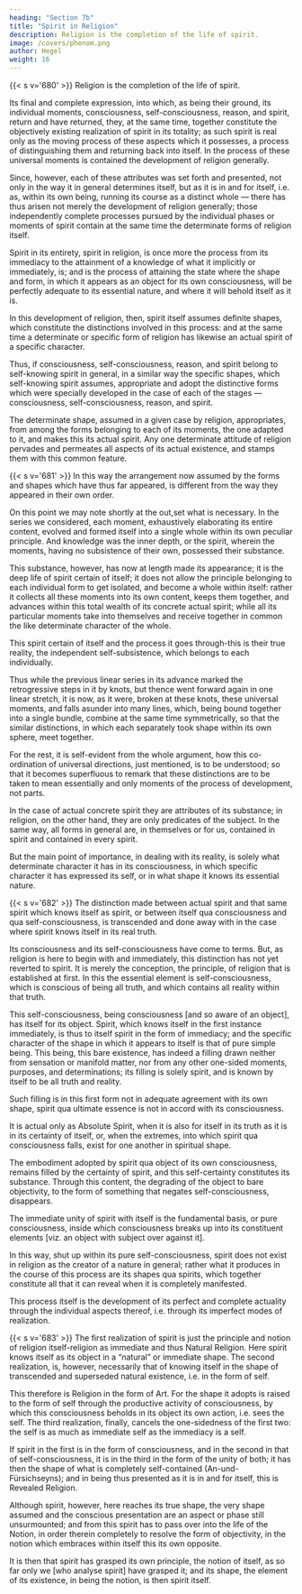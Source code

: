 ```yaml
---
heading: "Section 7b"
title: "Spirit in Religion"
description: Religion is the completion of the life of spirit.
image: /covers/phenom.png
author: Hegel
weight: 16
---
```



{{< s v='680' >}} Religion is the completion of the life of spirit.

Its final and complete expression, into which, as being their ground, its individual moments, consciousness, self-consciousness, reason, and spirit, return and have returned, they, at the same time, together constitute the objectively existing realization of spirit in its totality; as such spirit is real only as the moving process of these aspects which it possesses, a process of distinguishing them and returning back into itself. In the process of these universal moments is contained the development of religion generally. 

Since, however, each of these attributes was set forth and presented, not only in the way it in general determines itself, but as it is in and for itself, i.e. as, within its own being, running its course as a distinct whole — there has thus arisen not merely the development of religion generally; those independently complete processes pursued by the individual phases or moments of spirit contain at the same time the determinate forms of religion itself. 

Spirit in its entirety, spirit in religion, is once more the process from its immediacy to the attainment of a knowledge of what it implicitly or immediately, is; and is the process of attaining the state where the shape and form, in which it appears as an object for its own consciousness, will be perfectly adequate to its essential nature, and where it will behold itself as it is.

In this development of religion, then, spirit itself assumes definite shapes, which constitute the distinctions involved in this process: and at the same time a determinate or specific form of religion has likewise an actual spirit of a specific character. 

Thus, if consciousness, self-consciousness, reason, and spirit belong to self-knowing spirit in general, in a similar way the specific shapes, which self-knowing spirit assumes, appropriate and adopt the distinctive forms which were specially developed in the case of each of the stages — consciousness, self-consciousness, reason, and spirit. 

The determinate shape, assumed in a given case by religion, appropriates, from among the forms belonging to each of its moments, the one adapted to it, and makes this its actual spirit. Any one determinate attitude of religion pervades and permeates all aspects of its actual existence, and stamps them with this common feature.


{{< s v='681' >}} In this way the arrangement now assumed by the forms and shapes which have thus far appeared, is different from the way they appeared in their own order. 

On this point we may note shortly at the out,set what is necessary. In the series we considered, each moment, exhaustively elaborating its entire content, evolved and formed itself into a single whole within its own peculiar principle. And knowledge was the inner depth, or the spirit, wherein the moments, having no subsistence of their own, possessed their substance. 

This substance, however, has now at length made its appearance; it is the deep life of spirit certain of itself; it does not allow the principle belonging to each individual form to get isolated, and become a whole within itself: rather it collects all these moments into its own content, keeps them together, and advances within this total wealth of its concrete actual spirit; while all its particular moments take into themselves and receive together in common the like determinate character of the whole. 

This spirit certain of itself and the process it goes through-this is their true reality, the independent self-subsistence, which belongs to each individually.

Thus while the previous linear series in its advance marked the retrogressive steps in it by knots, but thence went forward again in one linear stretch, it is now, as it were, broken at these knots, these universal moments, and falls asunder into many lines, which, being bound together into a single bundle, combine at the same time symmetrically, so that the similar distinctions, in which each separately took shape within its own sphere, meet together.

For the rest, it is self-evident from the whole argument, how this co-ordination of universal directions, just mentioned, is to be understood; so that it becomes superfluous to remark that these distinctions are to be taken to mean essentially and only moments of the process of development, not parts. 

In the case of actual concrete spirit they are attributes of its substance; in religion, on the other hand, they are only predicates of the subject. In the same way, all forms in general are, in themselves or for us, contained in spirit and contained in every spirit. 

But the main point of importance, in dealing with its reality, is solely what determinate character it has in its consciousness, in which specific character it has expressed its self, or in what shape it knows its essential nature.


{{< s v='682' >}} The distinction made between actual spirit and that same spirit which knows itself as spirit, or between itself qua consciousness and qua self-consciousness, is transcended and done away with in the case where spirit knows itself in its real truth. 

Its consciousness and its self-consciousness have come to terms. But, as religion is here to begin with and immediately, this distinction has not yet reverted to spirit. It is merely the conception, the principle, of religion that is established at first. In this the essential element is self-consciousness, which is conscious of being all truth, and which contains all reality within that truth. 

This self-consciousness, being consciousness [and so aware of an object], has itself for its object. Spirit, which knows itself in the first instance immediately, is thus to itself spirit in the form of immediacy; and the specific character of the shape in which it appears to itself is that of pure simple being. This being, this bare existence, has indeed a filling drawn neither from sensation or manifold matter, nor from any other one-sided moments, purposes, and determinations; its filling is solely spirit, and is known by itself to be all truth and reality. 

Such filling is in this first form not in adequate agreement with its own shape, spirit qua ultimate essence is not in accord with its consciousness. 

It is actual only as Absolute Spirit, when it is also for itself in its truth as it is in its certainty of itself, or, when the extremes, into which spirit qua consciousness falls, exist for one another in spiritual shape.

The embodiment adopted by spirit qua object of its own consciousness, remains filled by the certainty of spirit, and this self-certainty constitutes its substance. Through this content, the degrading of the object to bare objectivity, to the form of something that negates self-consciousness, disappears. 

The immediate unity of spirit with itself is the fundamental basis, or pure consciousness, inside which consciousness breaks up into its constituent elements [viz. an object with subject over against it]. 

In this way, shut up within its pure self-consciousness, spirit does not exist in religion as the creator of a nature in general; rather what it produces in the course of this process are its shapes qua spirits, which together constitute all that it can reveal when it is completely manifested. 

This process itself is the development of its perfect and complete actuality through the individual aspects thereof, i.e. through its imperfect modes of realization.


{{< s v='683' >}} The first realization of spirit is just the principle and notion of religion itself-religion as immediate and thus Natural Religion. Here spirit knows itself as its object in a “natural” or immediate shape. The second realization, is, however, necessarily that of knowing itself in the shape of transcended and superseded natural existence, i.e. in the form of self. 

This therefore is Religion in the form of Art. For the shape it adopts is raised to the form of self through the productive activity of consciousness, by which this consciousness beholds in its object its own action, i.e. sees the self. The third realization, finally, cancels the one-sidedness of the first two: the self is as much as immediate self as the immediacy is a self. 

If spirit in the first is in the form of consciousness, and in the second in that of self-consciousness, it is in the third in the form of the unity of both; it has then the shape of what is completely self-contained (An-und-Fürsichseyns); and in being thus presented as it is in and for itself, this is Revealed Religion. 

Although spirit, however, here reaches its true shape, the very shape assumed and the conscious presentation are an aspect or phase still unsurmounted; and from this spirit has to pass over into the life of the Notion, in order therein completely to resolve the form of objectivity, in the notion which embraces within itself this its own opposite.

It is then that spirit has grasped its own principle, the notion of itself, as so far only we [who analyse spirit] have grasped it; and its shape, the element of its existence, in being the notion, is then spirit itself.
